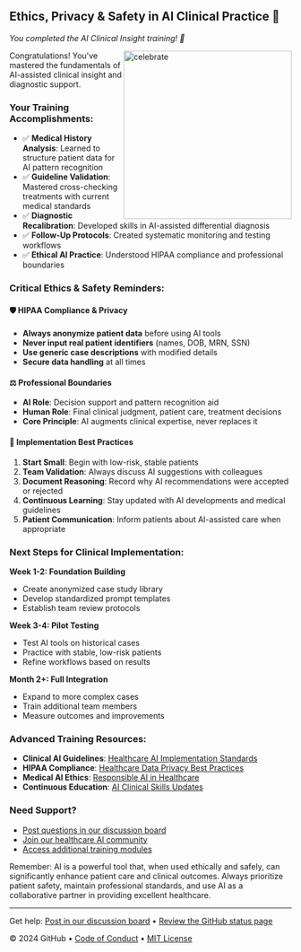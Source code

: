 <!--
  <<< Author notes: Finish >>>
  Review what we learned, ask for feedback, provide next steps.
-->

## Ethics, Privacy & Safety in AI Clinical Practice 🔐

_You completed the AI Clinical Insight training! :tada:_

<img src=https://octodex.github.com/images/collabocats.jpg alt=celebrate width=300 align=right>

Congratulations! You've mastered the fundamentals of AI-assisted clinical insight and diagnostic support. 

### Your Training Accomplishments:

- ✅ **Medical History Analysis**: Learned to structure patient data for AI pattern recognition
- ✅ **Guideline Validation**: Mastered cross-checking treatments with current medical standards
- ✅ **Diagnostic Recalibration**: Developed skills in AI-assisted differential diagnosis
- ✅ **Follow-Up Protocols**: Created systematic monitoring and testing workflows
- ✅ **Ethical AI Practice**: Understood HIPAA compliance and professional boundaries

### Critical Ethics & Safety Reminders:

#### 🛡️ HIPAA Compliance & Privacy
- **Always anonymize patient data** before using AI tools
- **Never input real patient identifiers** (names, DOB, MRN, SSN)
- **Use generic case descriptions** with modified details
- **Secure data handling** at all times

#### ⚖️ Professional Boundaries
- **AI Role**: Decision support and pattern recognition aid
- **Human Role**: Final clinical judgment, patient care, treatment decisions
- **Core Principle**: AI augments clinical expertise, never replaces it

#### 🎯 Implementation Best Practices
1. **Start Small**: Begin with low-risk, stable patients
2. **Team Validation**: Always discuss AI suggestions with colleagues
3. **Document Reasoning**: Record why AI recommendations were accepted or rejected
4. **Continuous Learning**: Stay updated with AI developments and medical guidelines
5. **Patient Communication**: Inform patients about AI-assisted care when appropriate

### Next Steps for Clinical Implementation:

**Week 1-2: Foundation Building**
- Create anonymized case study library
- Develop standardized prompt templates
- Establish team review protocols

**Week 3-4: Pilot Testing**  
- Test AI tools on historical cases
- Practice with stable, low-risk patients
- Refine workflows based on results

**Month 2+: Full Integration**
- Expand to more complex cases
- Train additional team members
- Measure outcomes and improvements

### Advanced Training Resources:

- **Clinical AI Guidelines**: [Healthcare AI Implementation Standards](https://example.com/ai-guidelines)
- **HIPAA Compliance**: [Healthcare Data Privacy Best Practices](https://example.com/hipaa-ai)
- **Medical AI Ethics**: [Responsible AI in Healthcare](https://example.com/ai-ethics)
- **Continuous Education**: [AI Clinical Skills Updates](https://example.com/ai-updates)

### Need Support?

- [Post questions in our discussion board](https://github.com/orgs/skills/discussions/categories/ai-clinical-insight)
- [Join our healthcare AI community](https://example.com/healthcare-ai-community)  
- [Access additional training modules](https://example.com/advanced-ai-training)

Remember: AI is a powerful tool that, when used ethically and safely, can significantly enhance patient care and clinical outcomes. Always prioritize patient safety, maintain professional standards, and use AI as a collaborative partner in providing excellent healthcare.

<footer>

---

Get help: [Post in our discussion board](https://github.com/orgs/skills/discussions/categories/ai-clinical-insight) &bull; [Review the GitHub status page](https://www.githubstatus.com/)

&copy; 2024 GitHub &bull; [Code of Conduct](https://www.contributor-covenant.org/version/2/1/code_of_conduct/code_of_conduct.md) &bull; [MIT License](https://gh.io/mit)

</footer>
